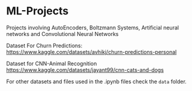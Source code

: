 # ML-Projects
Projects involving AutoEncoders, Boltzmann Systems, Artificial neural networks and Convolutional Neural Networks

Dataset For Churn Predictions:
https://www.kaggle.com/datasets/avhikj/churn-predictions-personal

Dataset for CNN-Animal Recognition
https://www.kaggle.com/datasets/jayant99/cnn-cats-and-dogs

For other datasets  and files used in the .ipynb files check the `data` folder. 
